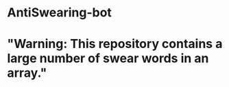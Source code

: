 # AntiSwearing-bot
<h1>"Warning: This repository contains a large number of swear words in an array." </h1>

